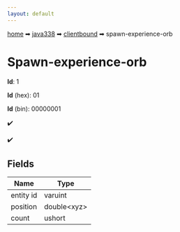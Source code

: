 ```yaml
---
layout: default
---
```


[home](/) ➡ [java338](/protocol/java338) ➡ [clientbound](/protocol/java338/clientbound) ➡ spawn-experience-orb

# Spawn-experience-orb

**Id**: 1

**Id** (hex): 01

**Id** (bin): 00000001

✔️

✔️

## Fields

Name | Type
---|---
entity id | varuint
position | double&lt;xyz&gt;
count | ushort

